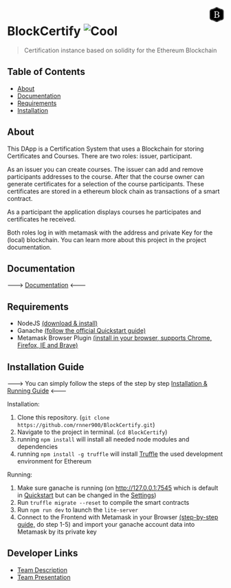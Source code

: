 <img src="BlockCertifyLogo.png" height="35" align="right" />

# BlockCertify ![Cool](https://img.shields.io/badge/%F0%9F%93%9C-certificated-blue)
>Certification instance based on solidity for the Ethereum Blockchain

## Table of Contents

- [About](#about)
- [Documentation](#documentation)
- [Requirements](#requirements)
- [Installation](#installation-guide)

## About
This DApp is a Certification System that uses a Blockchain for storing Certificates and Courses. There are two roles: issuer, participant. 

As an issuer you can create courses. The issuer can add and remove participants addresses to the course. After that the course owner can generate certificates for a selection of the course participants. These certificates are stored in a ethereum block chain as transactions of a smart contract. 

As a participant the application displays courses he participates and certificates he received. 

Both roles log in with metamask with the address and private Key for the (local) blockchain. You can learn more about this project in the project documentation.

## Documentation
---> [Documentation](Documentation.pdf) <---

## Requirements
* NodeJS [(download & install)](https://nodejs.org/en/)
* Ganache [(follow the official Quickstart guide)](https://www.trufflesuite.com/docs/ganache/quickstart)
* Metamask Browser Plugin [(install in your browser, supports Chrome, Firefox, IE and Brave)](https://metamask.io/download.html)

## Installation Guide
---> You can simply follow the steps of the step by step [Installation & Running Guide](InstallationGuide.pdf) <---

Installation:
1. Clone this repository. (`git clone https://github.com/rnner900/BlockCertify.git`)
2. Navigate to the project in terminal. (`cd BlockCertify`)
3. running `npm install` will install all needed node modules and dependencies
4. running `npm install -g truffle` will install [Truffle](https://www.npmjs.com/package/truffle) the used development environment for Ethereum

Running:
1. Make sure ganache is running (on http://127.0.0.1:7545 which is default in [Quickstart](https://www.trufflesuite.com/docs/ganache/quickstart) but can be changed in the [Settings](https://www.trufflesuite.com/docs/ganache/reference/ganache-settings))
2. Run `truffle migrate --reset` to compile the smart contracts
3. Run `npm run dev` to launch the `lite-server`
4. Connect to the Frontend with Metamask in your Browser [(step-by-step guide,](https://github.com/mkqavi/dhbw-truffle-project#connect-to-frontend-in-browser) do step 1-5) and import your ganache account data into Metamask by its private key


## Developer Links
* [Team Description](https://dhbwstg-my.sharepoint.com/:w:/g/personal/inf18200_lehre_dhbw-stuttgart_de/EQepBS1bCaZKkkIirMOSuSkB5mS8uptXrDt5dB3pTiHiKw?e=5psYY9)
* [Team Presentation](https://dhbwstg-my.sharepoint.com/:p:/g/personal/inf18200_lehre_dhbw-stuttgart_de/EaSqSujzyTlEosuql-bChuoBrbgE39MxWxldudZCXU6MnQ?e=DM1EkB)

